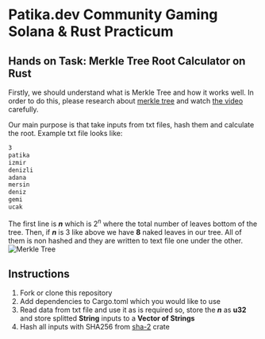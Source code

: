 # Patika.dev Community Gaming Solana & Rust Practicum
## Hands on Task: Merkle Tree Root Calculator on Rust

Firstly, we should understand what is Merkle Tree and how it works well. In order to do this, please research about [merkle tree](https://en.wikipedia.org/wiki/Merkle_tree) and 
watch [the video](https://www.youtube.com/watch?v=n6nEPaE7KZ8) carefully.

Our main purpose is that take inputs from txt files, hash them and calculate the root.
Example txt file looks like:
```txt 
3
patika
izmir
denizli
adana
mersin
deniz
gemi
ucak
```
The first line is **_n_** which is $2^n$ where the total number of leaves bottom of the tree. Then, if **_n_** is 3 like above we have **8** naked leaves in our tree. All of them is non hashed and they are written to text file one under the other.
![Merkle Tree](https://upload.wikimedia.org/wikipedia/commons/9/95/Hash_Tree.svg)

## Instructions

1. Fork or clone this repository
2. Add dependencies to Cargo.toml which you would like to use
3. Read data from txt file and use it as is required so, store the **_n_** as **u32** and store splitted **String** inputs to a **Vector of Strings**
4. Hash all inputs with SHA256 from [sha-2](https://docs.rs/sha2/latest/sha2/) crate


